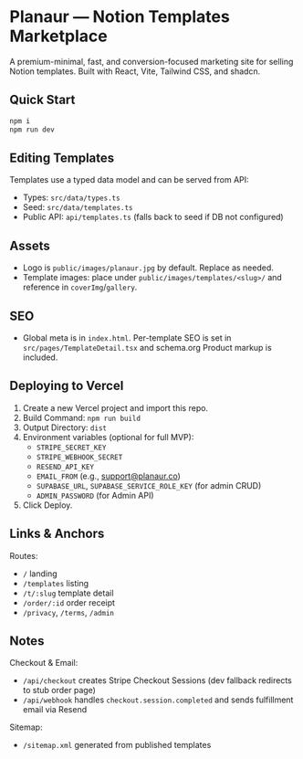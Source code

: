 # Planaur — Notion Templates Marketplace

A premium-minimal, fast, and conversion-focused marketing site for selling Notion templates. Built with React, Vite, Tailwind CSS, and shadcn.

## Quick Start

```bash
npm i
npm run dev
```

## Editing Templates

Templates use a typed data model and can be served from API:
- Types: `src/data/types.ts`
- Seed: `src/data/templates.ts`
- Public API: `api/templates.ts` (falls back to seed if DB not configured)

## Assets

- Logo is `public/images/planaur.jpg` by default. Replace as needed.
- Template images: place under `public/images/templates/<slug>/` and reference in `coverImg`/`gallery`.

## SEO

- Global meta is in `index.html`. Per-template SEO is set in `src/pages/TemplateDetail.tsx` and schema.org Product markup is included.

## Deploying to Vercel

1. Create a new Vercel project and import this repo.
2. Build Command: `npm run build`
3. Output Directory: `dist`
4. Environment variables (optional for full MVP):
   - `STRIPE_SECRET_KEY`
   - `STRIPE_WEBHOOK_SECRET`
   - `RESEND_API_KEY`
   - `EMAIL_FROM` (e.g., support@planaur.co)
   - `SUPABASE_URL`, `SUPABASE_SERVICE_ROLE_KEY` (for admin CRUD)
   - `ADMIN_PASSWORD` (for Admin API)
5. Click Deploy.

## Links & Anchors

Routes:
- `/` landing
- `/templates` listing
- `/t/:slug` template detail
- `/order/:id` order receipt
- `/privacy`, `/terms`, `/admin`

## Notes

Checkout & Email:
- `/api/checkout` creates Stripe Checkout Sessions (dev fallback redirects to stub order page)
- `/api/webhook` handles `checkout.session.completed` and sends fulfillment email via Resend

Sitemap:
- `/sitemap.xml` generated from published templates
